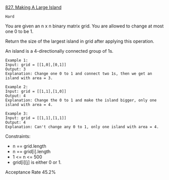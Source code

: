 [827. Making A Large Island](https://leetcode.com/problems/making-a-large-island/description/)

`Hard`

You are given an n x n binary matrix grid. You are allowed to change at most one 0 to be 1.

Return the size of the largest island in grid after applying this operation.

An island is a 4-directionally connected group of 1s.

```
Example 1:
Input: grid = [[1,0],[0,1]]
Output: 3
Explanation: Change one 0 to 1 and connect two 1s, then we get an island with area = 3.

Example 2:
Input: grid = [[1,1],[1,0]]
Output: 4
Explanation: Change the 0 to 1 and make the island bigger, only one island with area = 4.

Example 3:
Input: grid = [[1,1],[1,1]]
Output: 4
Explanation: Can't change any 0 to 1, only one island with area = 4.
``` 

Constraints:

- n == grid.length
- n == grid[i].length
- 1 <= n <= 500
- grid[i][j] is either 0 or 1.

Acceptance Rate
45.2%

